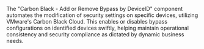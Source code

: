 The "Carbon Black - Add or Remove Bypass by DeviceID" component automates the modification of security settings on specific devices, utilizing VMware's Carbon Black Cloud. This enables or disables bypass configurations on identified devices swiftly, helping maintain operational consistency and security compliance as dictated by dynamic business needs.

